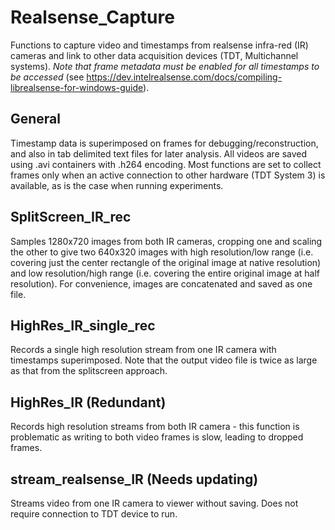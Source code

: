 # Realsense_Capture
Functions to capture video and timestamps from realsense infra-red (IR) cameras and link to other data acquisition devices (TDT, Multichannel systems). *Note that frame metadata must be enabled for all timestamps to be accessed* (see https://dev.intelrealsense.com/docs/compiling-librealsense-for-windows-guide).

## General
Timestamp data is superimposed on frames for debugging/reconstruction, and also in tab delimited text files for later analysis.
All videos are saved using .avi containers with .h264 encoding. Most functions are set to collect frames only when an active connection to other hardware (TDT System 3) is available, as is the case when running experiments. 

## SplitScreen_IR_rec
Samples 1280x720 images from both IR cameras, cropping one and scaling the other to give two 640x320 images with high resolution/low range (i.e. covering just the center rectangle of the original image at native resolution) and low resolution/high range (i.e. covering the entire original image at half resolution). For convenience, images are concatenated and saved as one file.

## HighRes_IR_single_rec
Records a single high resolution stream from one IR camera with timestamps superimposed. Note that the output video file is twice as large as that from the splitscreen approach.

## HighRes_IR (Redundant)
Records high resolution streams from both IR camera - this function is problematic as writing to both video frames is slow, leading to dropped frames. 

## stream_realsense_IR (Needs updating)
Streams video from one IR camera to viewer without saving. Does not require connection to TDT device to run.
